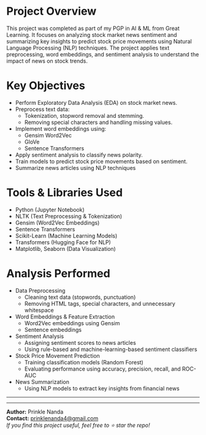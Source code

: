 # Project Overview
This project was completed as part of my PGP in AI & ML from Great Learning. It focuses on analyzing stock market news sentiment and summarizing key insights to predict stock price movements using Natural Language Processing (NLP) techniques. The project applies text preprocessing, word embeddings, and sentiment analysis to understand the impact of news on stock trends.

# Key Objectives
  * Perform Exploratory Data Analysis (EDA) on stock market news.
  * Preprocess text data:
     - Tokenization, stopword removal and stemming.
     - Removing special characters and handling missing values.
  * Implement word embeddings using:
     - Gensim Word2Vec
     - GloVe
     - Sentence Transformers
  * Apply sentiment analysis to classify news polarity.
  * Train models to predict stock price movements based on sentiment.
  * Summarize news articles using NLP techniques

# Tools & Libraries Used
  * Python (Jupyter Notebook)
  * NLTK (Text Preprocessing & Tokenization)
  * Gensim (Word2Vec Embeddings)
  * Sentence Transformers 
  * Scikit-Learn (Machine Learning Models)
  * Transformers (Hugging Face for NLP)
  * Matplotlib, Seaborn (Data Visualization)

# Analysis Performed
  * Data Preprocessing
     - Cleaning text data (stopwords, punctuation)
     - Removing HTML tags, special characters, and unnecessary whitespace
  * Word Embeddings & Feature Extraction
     - Word2Vec embeddings using Gensim
     - Sentence embeddings
  * Sentiment Analysis
     - Assigning sentiment scores to news articles
     - Using rule-based and machine-learning-based sentiment classifiers
  * Stock Price Movement Prediction
     - Training classification models (Random Forest)
     - Evaluating performance using accuracy, precision, recall, and ROC-AUC
  * News Summarization
     - Using NLP models to extract key insights from financial news

***
***
**Author:** Prinkle Nanda
<br>**Contact:** prinklenanda4@gmail.com 
<br>*If you find this project useful, feel free to ⭐ star the repo!*
